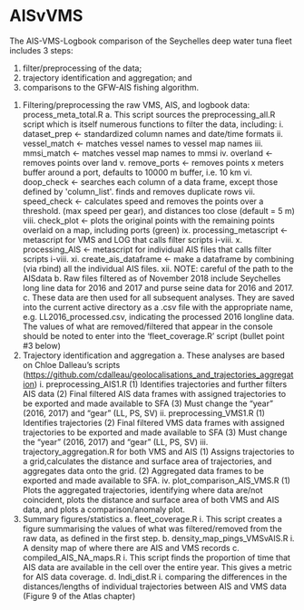 # AISvVMS
The AIS-VMS-Logbook comparison of the Seychelles deep water tuna fleet includes 3 steps: 
1) filter/preprocessing of the data; 
2) trajectory identification and aggregation; and
3) comparisons to the GFW-AIS fishing algorithm.

1. Filtering/preprocessing the raw VMS, AIS, and logbook data: process_meta_total.R
a. This script sources the preprocessing_all.R script which is itself numerous functions to filter the data, including:
i. dataset_prep  <- standardized column names and date/time formats
ii. vessel_match <- matches vessel names to vessel map names
iii. mmsi_match   <- matches vessel map names to mmsi
iv. overland         <- removes points over land
v. remove_ports <- removes points x meters buffer around a port, defaults to 10000 m buffer, i.e. 10 km
vi. doop_check   <- searches each column of a data frame, except those defined by 'column_list'. finds and removes duplicate rows
vii. speed_check  <- calculates speed and removes the points over a threshold. (max speed per gear), and distances too close (default = 5 m)
viii. check_plot     <- plots the original points with the remaining points overlaid on a map, including ports (green)
ix. processing_metascript <- metascript for VMS and LOG that calls filter scripts i-viii.
x. processing_AIS <- metascript for individual AIS files that calls filter scripts i-viii. 
xi. create_ais_dataframe <- make a dataframe by combining (via rbind) all the individual AIS files.
xii. NOTE: careful of the path to the AISdata
b. Raw files filtered as of November 2018 include Seychelles long line data for 2016 and 2017 and purse seine data for 2016 and 2017.
c. These data are then used for all subsequent analyses. They are saved into the current active directory as a .csv file with the appropriate name, e.g. LL2016_processed.csv, indicating the processed 2016 longline data. The values of what are removed/filtered that appear in the console should be noted to enter into the ‘fleet_coverage.R’ script (bullet point #3 below)
2. Trajectory identification and aggregation
a. These analyses are based on Chloe Dalleau’s scripts (https://github.com/cdalleau/geolocalisations_and_trajectories_aggregation)
i. preprocessing_AIS1.R
(1) Identifies trajectories and further filters AIS data
(2) Final filtered AIS data frames with assigned trajectories to be exported and made available to SFA
(3) Must change the “year” (2016, 2017) and “gear” (LL, PS, SV)
ii. preprocessing_VMS1.R
(1) Identifies trajectories
(2) Final filtered VMS data frames with assigned trajectories to be exported and made available to SFA
(3) Must change the “year” (2016, 2017) and “gear” (LL, PS, SV)
iii. trajectory_aggregation.R for both VMS and AIS
(1) Assigns trajectories to a grid,calculates the distance and surface area of trajectories, and aggregates data onto the grid.
(2) Aggregated data frames to be exported and made available to SFA.
iv. plot_comparison_AIS_VMS.R
(1) Plots the aggregated trajectories, identifying where data are/not coincident, plots the distance and surface area of both VMS and AIS data, and plots a comparison/anomaly plot.
3. Summary figures/statistics
a. fleet_coverage.R
i. This script creates a figure summarising the values of what was filtered/removed from the raw data, as defined in the first step.
b. density_map_pings_VMSvAIS.R
i. A density map of where there are AIS and VMS records
c. compiled_AIS_NA_maps.R
i. This script finds the proportion of time that AIS data are available in the cell over the entire year. This gives a metric for AIS data coverage. 
d. Indi_dist.R
i. comparing the differences in the distances/lengths of individual trajectories between AIS and VMS data (Figure 9 of the Atlas chapter)





